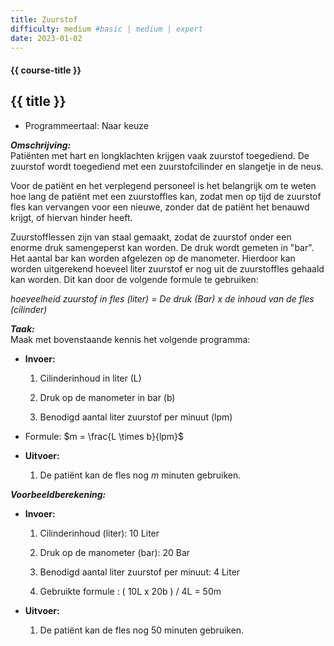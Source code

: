 ```yaml
---
title: Zuurstof
difficulty: medium #basic | medium | expert
date: 2023-01-02
---
```


#### {{ course-title }}

## {{ title }}

* Programmeertaal: Naar keuze

***Omschrijving:***  
Patiënten met hart en longklachten krijgen vaak zuurstof toegediend. De
zuurstof wordt toegediend met een zuurstofcilinder en slangetje in de
neus.

Voor de patiënt en het verplegend personeel is het belangrijk om te
weten hoe lang de patiënt met een zuurstoffles kan, zodat men op tijd de
zuurstof fles kan vervangen voor een nieuwe, zonder dat de patiënt het
benauwd krijgt, of hiervan hinder heeft.

Zuurstofflessen zijn van staal gemaakt, zodat de zuurstof onder een
enorme druk samengeperst kan worden. De druk wordt gemeten in "bar". Het
aantal bar kan worden afgelezen op de manometer. Hierdoor kan worden
uitgerekend hoeveel liter zuurstof er nog uit de zuurstoffles gehaald
kan worden. Dit kan door de volgende formule te gebruiken:

*hoeveelheid zuurstof in fles (liter) = De druk (Bar) x de inhoud van de
fles (cilinder)*

***Taak:***  
Maak met bovenstaande kennis het volgende programma:

- **Invoer:**

  1.  Cilinderinhoud in liter (L)

  2.  Druk op de manometer in bar (b)

  3.  Benodigd aantal liter zuurstof per minuut (lpm)

- Formule: $m = \frac{L \times b}{lpm}$

- **Uitvoer:**

  1.  De patiënt kan de fles nog $m$ minuten gebruiken.

***Voorbeeldberekening:***  

- **Invoer:**

  1.  Cilinderinhoud (liter): 10 Liter

  2.  Druk op de manometer (bar): 20 Bar

  3.  Benodigd aantal liter zuurstof per minuut: 4 Liter

  4.  Gebruikte formule : ( 10L x 20b ) / 4L = 50m

- **Uitvoer:**

  1.  De patiënt kan de fles nog $50$ minuten gebruiken.  
